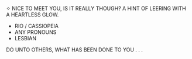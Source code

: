 ✧ NICE TO MEET YOU, IS IT REALLY THOUGH? A HINT OF LEERING WITH A HEARTLESS GLOW.
- RIO / CASSIOPEIA
- ANY PRONOUNS
- LESBIAN

DO UNTO OTHERS, WHAT HAS BEEN DONE TO YOU . . .

